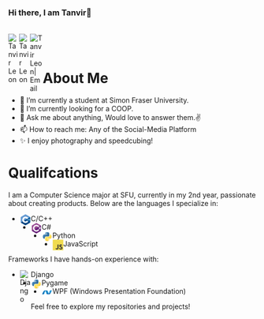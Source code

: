 ### Hi there, I am Tanvir👋

<!--
**tanvir771/tanvir771** is a ✨ _special_ ✨ repository because its `README.md` (this file) appears on your GitHub profile.

Here are some ideas to get you started:

- 🔭 I’m currently working on ...
- 🌱 I’m currently learning ...
- 👯 I’m looking to collaborate on ...
- 🤔 I’m looking for help with ...
- 💬 Ask me about ...
- 📫 How to reach me: ...
- 😄 Pronouns: ...
- ⚡ Fun fact: ...
-->

<br/>



<a href="https://www.linkedin.com/in/tanvir-leon/">
<img align="left" alt="Tanvir Leon" width="22px" src="https://cdn.jsdelivr.net/npm/simple-icons@v3/icons/linkedin.svg" />
</a>
<a href="https://www.instagram.com/tanvir.leon7/">
<img align="left" alt="Tanvir Leon" width="22px" src="https://cdn.jsdelivr.net/npm/simple-icons@v3/icons/instagram.svg" />
</a>
<a href="mailto:tanvir_leon@sfu.ca">
<img align="left" alt="Tanvir Leon| Email" width="26px" src="https://cdn.jsdelivr.net/npm/@internetarchive/icon-email@1.3.4/email.svg" />
</a>
<br />

<br />

# About Me
- 🔭 I’m currently a student at Simon Fraser University.
- 🌱 I’m currently looking for a COOP.
- 💬 Ask me about anything, Would love to answer them.✌
- 📫 How to reach me: Any of the Social-Media Platform 
- ✨ I enjoy photography and speedcubing!

 
# Qualifcations

I am a Computer Science major at SFU, currently in my 2nd year, passionate about creating products. Below are the languages I specialize in:

- <img align="left" alt="C/C++" width="22px" src="https://raw.githubusercontent.com/devicons/devicon/master/icons/cplusplus/cplusplus-original.svg" /> C/C++
- <img align="left" alt="C#" width="22px" src="https://raw.githubusercontent.com/devicons/devicon/master/icons/csharp/csharp-original.svg" /> C#
- <img align="left" alt="Python" width="22px" src="https://raw.githubusercontent.com/devicons/devicon/master/icons/python/python-original.svg" /> Python
- <img align="left" alt="JavaScript" width="22px" src="https://raw.githubusercontent.com/devicons/devicon/master/icons/javascript/javascript-original.svg" /> JavaScript

Frameworks I have hands-on experience with:

- <img align="left" alt="Django" width="22px" src="https://img.icons8.com/color/48/000000/django.png" /> Django
- <img align="left" alt="Pygame" width="22px" src="https://raw.githubusercontent.com/devicons/devicon/master/icons/python/python-original.svg" /> Pygame
- <img align="left" alt="WPF" width="22px" src="https://raw.githubusercontent.com/devicons/devicon/master/icons/dot-net/dot-net-original.svg" /> WPF (Windows Presentation Foundation)

Feel free to explore my repositories and projects!


